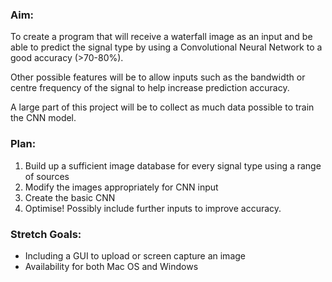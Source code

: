 ### Aim:

To create a program that will receive a waterfall image as an input and be able to predict the signal type by using a Convolutional Neural Network to a good accuracy (>70-80%).

Other possible features will be to allow inputs such as the bandwidth or centre frequency of the signal to help increase prediction accuracy.

A large part of this project will be to collect as much data possible to train the CNN model.

### Plan:

1. Build up a sufficient image database for every signal type using a range of sources
2. Modify the images appropriately for CNN input
3. Create the basic CNN
4. Optimise! Possibly include further inputs to improve accuracy.

### Stretch Goals:

- Including a GUI to upload or screen capture an image
- Availability for both Mac OS and Windows
